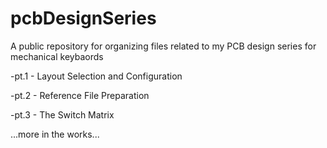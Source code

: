 # pcbDesignSeries
A public repository for organizing files related to my PCB design series for mechanical keybaords

-pt.1 - Layout Selection and Configuration

-pt.2 - Reference File Preparation

-pt.3 - The Switch Matrix

...more in the works...
